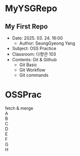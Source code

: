 # MyYSGRepo
## My First Repo  
- Date: 2025. 03. 24. 16:00  
    - Author: SeungGyeong Yang  
- Subject: OSS Practice  
- Classroom: 다향관 103
- Contents: Git & Github
    - Git Basic  
    - Git Workflow  
    - Git commands 
# OSSPrac  
fetch & merge  
A  
B  
C  
D  
E  
F  
G  
H  
